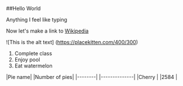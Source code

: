 ##Hello World

Anything I feel like typing

Now let's make a link to [Wikipedia](https://wikipedia.org/) 

![This is the alt text] (https://placekitten.com/400/300)

1. Complete class
2. Enjoy pool
3. Eat watermelon 

|Pie name| |Number of pies|
|--------| |--------------|
|Cherry  | |2584          |

